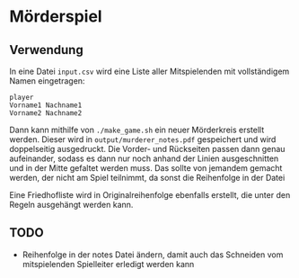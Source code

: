 # Mörderspiel
## Verwendung
In eine Datei `input.csv` wird eine Liste aller Mitspielenden mit vollständigem Namen eingetragen:

```csv
player
Vorname1 Nachname1
Vorname2 Nachname2
```

Dann kann mithilfe von `./make_game.sh` ein neuer Mörderkreis erstellt werden. 
Dieser wird in `output/murderer_notes.pdf` gespeichert und wird doppelseitig ausgedruckt.
Die Vorder- und Rückseiten passen dann genau aufeinander, sodass es dann nur noch anhand der Linien ausgeschnitten und in der Mitte gefaltet werden muss.
Das sollte von jemandem gemacht werden, der nicht am Spiel teilnimmt, da sonst die Reihenfolge in der Datei

Eine Friedhofliste wird in Originalreihenfolge ebenfalls erstellt, die unter den Regeln ausgehängt werden kann.

## TODO 
- Reihenfolge in der notes Datei ändern, damit auch das Schneiden vom mitspielenden Spielleiter erledigt werden kann